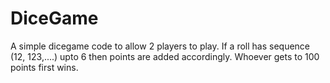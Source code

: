 # DiceGame

A simple dicegame code to allow 2 players to play. If a roll has sequence (12, 123,....) upto 6 then points are added accordingly.
Whoever gets to 100 points first wins.
